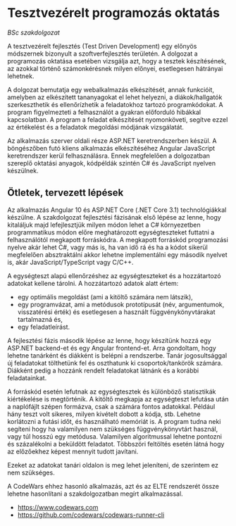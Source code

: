 # Tesztvezérelt programozás oktatás

*BSc szakdolgozat*

A tesztvezérelt fejlesztés (Test Driven Development) egy előnyös módszernek bizonyult a szoftverfejlesztés területén. A dolgozat a programozás oktatása esetében vizsgálja azt, hogy a tesztek készítésének, az azokkal történő számonkérésnek milyen előnyei, esetlegesen hátrányai lehetnek.

A dolgozat bemutatja egy webalkalmazás elkészítését, annak funkcióit, amelyben az elkészített tananyagokat el lehet helyezni, a diákok/hallgatók szerkeszthetik és ellenőrízhetik a feladatokhoz tartozó programkódokat. A program figyelmezteti a felhasználót a gyakran előforduló hibákkal kapcsolatban. A program a feladat elkészítését nyomonköveti, segítve ezzel az értékelést és a feladatok megoldási módjának vizsgálatát.

Az alkalmazás szerver oldali része ASP.NET keretrendszerben készül. A böngészőben futó kliens alkalmazás elkészítéséhez Angular JavaScript keretrendszer kerül felhasználásra. Ennek megfelelően a dolgozatban szereplő oktatási anyagok, kódpéldák szintén C# és JavaScript nyelven készülnek.

## Ötletek, tervezett lépések

Az alkalmazás Angular 10 és ASP.NET Core (.NET Core 3.1) technológiákkal készülne. A szakdolgozat fejlesztési fázisának első lépése az lenne, hogy kitaláljuk majd lefejlesztjük milyen módon lehet a C# környezetben programmatikus módon előre meghatározott egységteszteket futtatni a felhasználótól megkapott forráskódra. A megkapott forráskód programozási nyelve akár lehet C#, vagy más is, ha van idő rá és ha a kódot sikerül megfelelően absztraktálni akkor lehetne implementálni egy második nyelvet is, akár JavaScript/TypeScript vagy C/C++.

A egységteszt alapú ellenőrzéshez az egységteszteket és a hozzátartozó adatokat kellene tárolni.
A hozzátartozó adatok alatt értem:
* egy optimális megoldást (ami a kitöltő számára nem látszik),
* egy programvázat, ami a metódusok prototípusát (név, argumentumok, visszatérési érték) és esetlegesen a használt függvénykönyvtárakat tartalmazná és,
* egy feladatleírást.

A fejlesztési fázis második lépése az lenne, hogy készítünk hozzá egy ASP.NET backend-et és egy Angular frontend-et. Arra gondoltam, hogy lehetne tanárként és diákként is belépni a rendszerbe. Tanár jogosultsággal új feladatokat tölthetünk fel és oszthatunk ki csoportok/tankörök számára. Diákként pedig a hozzánk rendelt feladatokat látnánk és a korábbi feladatainkat.

A forráskód esetén lefutnak az egységtesztek és különböző statisztikák kiértékelése is megtörténik. A kitöltő megkapja az egységteszt lefutása után a naplófájlt szépen formázva, csak a számára fontos adatokkal. Például hány teszt volt sikeres, milyen kivételt dobott a kódja, stb. Lehetne korlátozni a futási időt, és használható memóriát is. A program tudna neki segíteni hogy ha valamilyen nem szükséges függvénykönyvtárt használ, vagy túl hosszú egy metódusa. Valamilyen algoritmussal lehetne pontozni és százalékolni a beküldött feladatot. Többszöri feltöltés esetén látná hogy az előzőekhez képest mennyit tudott javítani.

Ezeket az adatokat tanári oldalon is meg lehet jeleníteni, de szerintem ez nem szükséges.

A CodeWars ehhez hasonló alkalmazás, azt és az ELTE rendszerét össze lehetne hasonlítani a szakdolgozatban megírt alkalmazással.
* https://www.codewars.com
* https://github.com/codewars/codewars-runner-cli

